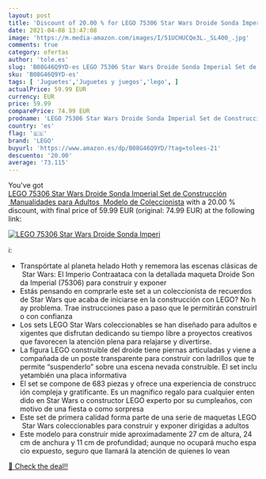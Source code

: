 ```yaml
---
layout: post
title: 'Discount of 20.00 % for LEGO 75306 Star Wars Droide Sonda Imperi'
date: 2021-04-08 13:47:08
image: 'https://m.media-amazon.com/images/I/51UCHUCQe3L._SL400_.jpg'
comments: true
category: ofertas
author: 'tole.es'
slug: 'B08G46Q9YD-es LEGO 75306 Star Wars Droide Sonda Imperial Set de...'
sku: 'B08G46Q9YD-es'
tags: [ 'Juguetes','Juguetes y juegos','lego', ]
actualPrice: 59.99 EUR
currency: EUR
price: 59.99
comparePrice: 74.99 EUR
prodname: 'LEGO 75306 Star Wars Droide Sonda Imperial Set de Construcción  Manualidades para Adultos  Modelo de Coleccionista'
country: 'es'
flag: '🇪🇸'
brand: 'LEGO'
buyurl: 'https://www.amazon.es/dp/B08G46Q9YD/?tag=tolees-21'
descuento: '20.00'
average: '73.115'
---
```


You've got [LEGO 75306 Star Wars Droide Sonda Imperial Set de Construcción  Manualidades para Adultos  Modelo de Coleccionista](https://www.amazon.es/dp/B08G46Q9YD/?tag=tolees-21) with a  20.00 % discount, with final price of 59.99 EUR (original: 74.99 EUR) at the following link:

[![LEGO 75306 Star Wars Droide Sonda Imperi](https://m.media-amazon.com/images/I/51UCHUCQe3L._SL400_.jpg)](https://www.amazon.es/dp/B08G46Q9YD/?tag=tolees-21)

ℹ️:

- Transpórtate al planeta helado Hoth y rememora las escenas clásicas de Star Wars: El Imperio Contraataca con la detallada maqueta Droide Sonda Imperial (75306) para construir y exponer
- Estás pensando en comprarle este set a un coleccionista de recuerdos de Star Wars que acaba de iniciarse en la construcción con LEGO? No hay problema. Trae instrucciones paso a paso que le permitirán construirlo con confianza
- Los sets LEGO Star Wars coleccionables se han diseñado para adultos exigentes que disfrutan dedicando su tiempo libre a proyectos creativos que favorecen la atención plena para relajarse y divertirse.
- La figura LEGO construible del droide tiene piernas articuladas y viene acompañada de un poste transparente para construir con ladrillos que te permite “suspenderlo” sobre una escena nevada construible. El set incluyetambién una placa informativa
- El set se compone de 683 piezas y ofrece una experiencia de construcción compleja y gratificante. Es un magnífico regalo para cualquier entendido en Star Wars o constructor LEGO experto por su cumpleaños, con motivo de una fiesta o como sorpresa
- Este set de primera calidad forma parte de una serie de maquetas LEGO Star Wars coleccionables para construir y exponer dirigidas a adultos
- Este modelo para construir mide aproximadamente 27 cm de altura, 24 cm de anchura y 11 cm de profundidad; aunque no ocupará mucho espacio expuesto, seguro que llamará la atención de quienes lo vean

[🛒 Check the deal!!](https://www.amazon.es/dp/B08G46Q9YD/?tag=tolees-21)
